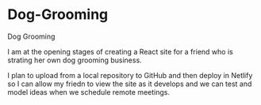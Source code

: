 # Dog-Grooming
Dog Grooming

I am at the opening stages of creating a React site for a friend who is strating her own dog grooming business.

I plan to upload from a local repository to GitHub and then deploy in Netlify so I can allow my friedn to view
the site as it develops and we can test and model ideas when we schedule remote meetings.
